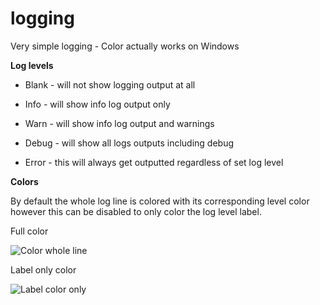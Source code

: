 # logging
Very simple logging - Color actually works on Windows

**Log levels**

* Blank - will not show logging output at all
* Info - will show info log output only
* Warn - will show info log output and warnings
* Debug - will show all logs outputs including debug

* Error - this will always get outputted regardless of set log level

**Colors**

By default the whole log line is colored with its corresponding level color however this can be disabled to only color the log level label.

Full color

![Color whole line](.github/2.JPG)

Label only color

![Label color only](.github/1.JPG)

